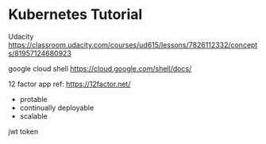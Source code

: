 # Kubernetes Tutorial

Udacity
https://classroom.udacity.com/courses/ud615/lessons/7826112332/concepts/81957124680923

google cloud shell
https://cloud.google.com/shell/docs/


12 factor app
ref: https://12factor.net/
* protable
* continually deployable
* scalable



jwt token
